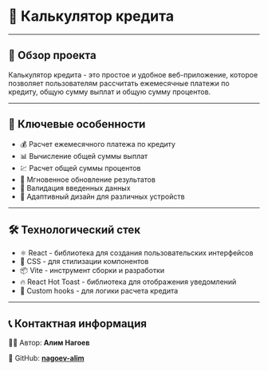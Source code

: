 # 🧮 Калькулятор кредита

---

## 📝 Обзор проекта

Калькулятор кредита - это простое и удобное веб-приложение, которое позволяет пользователям рассчитать ежемесячные платежи по кредиту, общую сумму выплат и общую сумму процентов.

---

## 🌟 Ключевые особенности

- 💰 Расчет ежемесячного платежа по кредиту
- 📊 Вычисление общей суммы выплат
- 💹 Расчет общей суммы процентов
- 🔄 Мгновенное обновление результатов
- 🚫 Валидация введенных данных
- 📱 Адаптивный дизайн для различных устройств

---

## 🛠️ Технологический стек

- ⚛️ React - библиотека для создания пользовательских интерфейсов
- 🎨 CSS - для стилизации компонентов
- 📦 Vite - инструмент сборки и разработки
- 🔥 React Hot Toast - библиотека для отображения уведомлений
- 🧮 Custom hooks - для логики расчета кредита

---

## 📞 Контактная информация

👨‍💻 Автор: **Алим Нагоев**

🐙 GitHub: **[nagoev-alim](https://github.com/nagoev-alim)**

